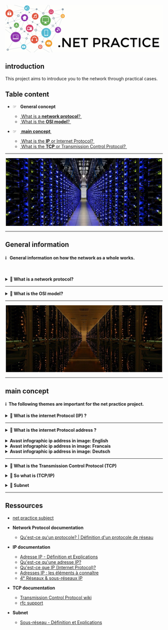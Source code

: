 ![netpractice.png](img/netpractice.png)
## introduction
This project aims to introduce you to the network through practical cases.

## Table content
* ☞&nbsp;&nbsp; **General concept**
  * [ What is a **network protocol**? ](#network)
  * [ What is the **OSI model**? ](#OSI)


* ☞&nbsp;&nbsp; **[ main concept ](#titre)**
  * [ What is the **IP** or Internet Protocol? ](#IP)
  * [ What is the **TCP** or Transmission Control Protocol? ](#TCP)
----
<p align="center">
  <img src="img/apparence/1.png" width="500" />
</p>

----
## General information


#### ℹ️ &nbsp;&nbsp;**General information on how the network as a whole works.**

<br />

<a name="betwork"></a>
<details>	
  <summary><b> 🔽 What is a network protocol?  </b></summary>
  <br />

* In networking, **a `protocol` is a set of rules for formatting and processing data**. Network protocols are like a common 
language for computers. Computers on a network may use very different software and hardware, but **the use of protocols 
allows them to communicate with each other**.

> For example two people who do not speak the same language, one French and one German, would have a second language
to understand each other, English.

* **On the Internet, there are different protocols for different types of processes.** Protocols are often discussed in
  terms of the layer of the `OSI` model to which they belong.

</details>

----
<a name="OSI"></a>
<details>	
  <summary><b> 🔽 What is the OSI model?  </b></summary>
  <br />

* The `OSI` (Open Systems Interconnection) model is an abstract representation of how the Internet works.
* It is made up of 7 layers: 

  &nbsp;&nbsp;&nbsp;&nbsp;&nbsp;&nbsp;&nbsp;&nbsp;&nbsp;
  [<img src="img/osi-model-7-layers.png" width="300">](img/osi-model-7-layers.png)

* Each layer representing a different category of networking functions, **the protocols make these networking 
functions possible**.

* ☞ &nbsp;&nbsp;&nbsp;The [ **Internet Protocol** (`IP`) ](#TCP) makes network-to-network communications possible. `IP` 
is considered a **[network layer](https://www.cloudflare.com/learning/network-layer/what-is-the-network-layer/)** 
(Layer 3) protocol

* ☞ &nbsp;&nbsp;&nbsp;The [ **Transmission Control Protocol** (`TCP`) ](#TCP) ensures the smooth transport of data packets over networks. 
Therefore, TCP is considered a transport layer (Layer 4) protocol.
* ℹ️ More information about OSI [here](https://www.cloudflare.com/learning/ddos/glossary/open-systems-interconnection-model-osi/).
</details>

----
<p align="center">
  <img src="img/apparence/2.jpeg" width="500" />
</p>

----
<a name="titre"></a>
## main concept

#### ℹ️&nbsp;&nbsp;**The following themes are important for the net practice project.**

<a name="IP"></a>
<details>	
  <summary><b>🔽 What is the internet Protocol (IP) ?</b></summary>
  <br />


  &nbsp;&nbsp;&nbsp;&nbsp;&nbsp;&nbsp;&nbsp;[<img src="img/ip.png" width="300">](img/ip.png)
* **Internet Protocol** `(IP)` is a `protocol`, or set of rules, for **routing and addressing data packets** so that they can 
traverse networks and arrive at the correct destination.
</details>

----
<a name="IPad"></a>
<details>	
  <summary><b>🔽️ What is the internet Protocol address ?</b></summary>
  <br />

* > the `IP` **address** is similar to the phone number assigned to your smartphone.
* An `IP` **address** is a unique number that **allows a computer to communicate in a network**. 
  * ⚠️ There **cannot** be several **computers** with the **same `IP` address** in the same network.
  * The unique **number** can be **assigned temporarily or permanently**.
* Each `IP` **address** is a series of characters, such as 192.168.1.1,
**[DNS resolvers](https://www.cloudflare.com/learning/dns/what-is-dns/)** translate human-readable domain names into IP 
addresses.


  &nbsp;&nbsp;&nbsp;&nbsp;&nbsp;&nbsp;&nbsp;
  [<img src="img/schema-adresse-ip.png" width="300">](img/schema-adresse-ip.png)


* **Two types of IP addresses**: public IP addresses and local IP addresses:
  * `Local IP addresses`: these are managed at the level of your local network between the **[ADSL modem](https://fr.wikipedia.org/wiki/Modem)** 
  and **[Ethernet or Wi-Fi router](https://fr.wikipedia.org/wiki/Routeur)**, and your equipment (computers, mobiles, 
  connected objects, etc.)
  * `Public IP addresses`: these are managed globally by an organization that allocates these addresses individually to all
  equipment and services connected to the Internet (websites, video hosting sites, etc.).


  &nbsp;&nbsp;&nbsp;&nbsp;&nbsp;&nbsp;&nbsp;
  [<img src="img/schema-adresse-ip-interne-externe.png" width="300">](img/schema-adresse-ip-interne-externe.png)


* **IPv4 vs IPv6:**
  * `IPv4` addresses contain a sequence of **four digits**, ranging from **0 (except the last) to 255**, each separated 
  from the next by a dot, for example, 5.62.42.77.
  * `IPv6` addresses consist of **8 groups of 4 hexadecimal characters**, numbered **0-9 and A-F**, and separated by a colon 
  (example: 2001:db8:17d4:e800:ee56:9889:ff50:4e9a). This is the successor to IPv4. It is being deployed gradually 
  and is only used for public IP addresses.


  &nbsp;&nbsp;&nbsp;&nbsp;&nbsp;&nbsp;&nbsp;
  [<img src="img/schema-adresse-ipv6-nommage.png" width="300">](img/schema-adresse-ipv6-nommage.png)

* **IN GENERAL: An IP address consists of two parts:**
  * `The network ID`, consisting of the **first three digits** of the address.
  * `Host ID`, the **fourth digit** of the address.


  &nbsp;&nbsp;&nbsp;&nbsp;&nbsp;&nbsp;&nbsp;
  [<img src="img/ip-address-representation.jpg" width="300">](img/ip-address-representation.jpg)


* BUT...

* The Internet community has imposed an international authority: the **[IANA](http://www.iana.org/)**, 
  which grants address quotas to professionals who redistribute them.

<details>	
  <summary><b>🔽️ IANA authority</b></summary>
  <br />

* If you want to access the network, there are two solutions:

  * You subscribe to an Internet Service Provider.
  * When you connect, he will automatically distribute one to you.
  * It is part of the set of addresses that your access provider has rented, for a fee, from IANA or a local 
  organization representing it.

  * You yourself rent a fixed IP address that will characterize your access to the network.


* **IANA** compliant addresses are **divided into classes**.
  * All addresses written in **binary that begin** on the `left` with the digit `0` are Class `A`
  * All addresses written in **binary that begin** on the `left` with the digits `10` are class `B`
  * All addresses written in **binary starting** on the `left` with the digits `110` are class `C`
  * All addresses that, written in **binary, begin** on the `left` with the digits `1110` are class `D`


&nbsp;&nbsp;&nbsp;&nbsp;&nbsp;&nbsp;&nbsp;
[<img src="img/adr_ip_500.png" width="300">](img/img/adr_ip_500.png)


* A fixed IP that will characterize your network access.
</details>


<br /></details>
<br /><details>	
  <summary><b>Avast infographic ip address in image: English</b></summary>
  <br />
    <img src="img/avast/IP-adresses-infographic-eng.png">
</details>
<details>	
  <summary><b>Avast infographic ip address in image: Francais</b></summary>
  <br />
    <img src="img/avast/Avast-IP-Addresses-FR.png">
</details>
<details>	
  <summary><b>Avast infographic ip address in image: Deutsch</b></summary>
  <br />
    <img src="img/avast/Avast-IP-Addresses-DE.png">
</details>

----
<a name="TCP"></a>

<details>	
  <summary><b> 🔽 What is the Transmission Control Protocol (TCP) </b></summary>
  <br />

* `TCP` **is a transport layer protocol that ensures reliable delivery of data**. TCP is intended to be used with IP, and 
the two protocols are often referred to together as TCP/IP.
* > If the IP address is similar to the phone number assigned to your smartphone. 
*  > TCP is all the technology that makes 
the phone ring and allows you to talk to someone on another phone. They are different from each other, 
but they are also meaningless without each other.

</details>

<a name="TCP"></a>

<details>	
  <summary><b> 🔽 So what is (TCP/IP) </b></summary>
  <br />

* The `TCP/IP` relationship is like **mailing** a message **written on a puzzle** to a recipient.
*  > The message is written on the whole puzzle and then the puzzle is broken down. Each piece can then follow a different postal route. When the puzzle pieces arrive after following their different routes, they can be in any order.
*  > The `IP` protocol ensures that the pieces arrive at their destination address.
*  > `TCP` can be seen as the assembler of the puzzle on the receiver's side, putting the pieces back in the right order, requesting that missing pieces be returned and informing the sender that the puzzle has been received.
*  > `TCP` maintains the connection with the sender from before the first piece of the puzzle was sent until after the last piece was sent.

* Difference between `TCP/IP` and other protocol **[UDP/ IP](https://www.cloudflare.com/fr-fr/learning/ddos/glossary/user-datagram-protocol-udp/)**

&nbsp;&nbsp;&nbsp;&nbsp;&nbsp;&nbsp;&nbsp;&nbsp;&nbsp;[<img src="img/tcp-ip_udp-ip.png" width="300">](img/tcp-ip_udp-ip.png)


</details>

<a name="subnet"></a>

<details>	
  <summary><b> 🔽 Subnet </b></summary>

* **An analogy to explain IP subnet, subnet address and subnet mask (made by 
[ManageEngine](https://www.manageengine.com/fr/oputils/ip-subnetting.html)):**
  * > 0️⃣.&nbsp; You organize a summer camp, you teach music, art, dance and theatre to students.<br />
  * > 1️⃣.&nbsp; You want to **uniquely identify each student** so that a student **ID number** tells you the 
  **student's class and role number**.<br />
  &nbsp;&nbsp;&nbsp;&nbsp;&nbsp;&nbsp;&nbsp; You have rented a room for your camp, you **put up partitions to 
  separate the room into four different rooms**.<br />
  &nbsp;&nbsp;&nbsp;&nbsp;&nbsp;&nbsp;&nbsp; Because we don't want the classes to interfere with each other. 
  **it is easier to create unique identifiers<br />
  &nbsp;&nbsp;&nbsp;&nbsp;&nbsp;&nbsp;&nbsp;&nbsp; within one class than in all four classes together**.
  * > 2️⃣.&nbsp; Each student is assigned to a class. **Allows each class to be assigned a class ID**.<br />
  &nbsp;&nbsp;&nbsp;&nbsp;&nbsp;&nbsp;&nbsp; For `art class` it is `01`, for `music` it is `02`, for `dance` `03`,
  and for `drama` it is `04`.<br />
  &nbsp;&nbsp;&nbsp;&nbsp;&nbsp;&nbsp;&nbsp; There are **20 students enrolled in each class**. So we have the 
  list numbers from `1 to 20` in each classroom.<br />
  &nbsp;&nbsp;&nbsp;&nbsp;&nbsp;&nbsp;&nbsp; In order to identify which pupil belongs to which class,
  we **give each pupil an identity card with his class ID and roll number**.<br /><br />
  &nbsp;&nbsp;&nbsp;&nbsp;&nbsp;&nbsp;&nbsp;&nbsp;▶️&nbsp;**A student with roll number `13` enrolled in a 
  `music course` has an ID card that says `0213`.**
  * > 3️⃣.&nbsp; Let's say someone has found **four lost ID cards** and wants to return them to the students.<br />
  &nbsp;&nbsp;&nbsp;&nbsp;&nbsp;&nbsp;&nbsp; They can easily find out which class the student belongs to 
  by simply placing a mask over the last two numbers;<br /><br />
  &nbsp;&nbsp;&nbsp;&nbsp;&nbsp;&nbsp;&nbsp;▶️&nbsp;**The first two numbers will give them the class ID.**


&nbsp;&nbsp;&nbsp;&nbsp;&nbsp;&nbsp;&nbsp;&nbsp;&nbsp;&nbsp;&nbsp;&nbsp;&nbsp;&nbsp;
[<img src="img/img-id-cards.jpg" width="300">](img/img-id-cards.jpg)

* **Similarly, a network can consist of several hosts.**<br />
  To efficiently assign addresses to these hosts, we partition the network (`hall`) into subnets (`classrooms`). 
  Within the monitored IP subnets, each has a network ID (class ID).
  The hosts in the subnet have a host ID (`roll number`). To identify which host belongs to which subnet, 
  we use the subnet mask (`paper mask`).

</details>

----
## Ressources

* [net practice subject](https://cdn.intra.42.fr/pdf/pdf/58600/fr.subject.pdf)


* **Network Protocol documentation**
  * [Qu'est-ce qu'un protocole? | Définition d'un protocole de réseau](https://www.cloudflare.com/fr-fr/learning/network-layer/what-is-a-protocol/)

 
* **IP documentation**
  * [Adresse IP - Définition et Explications](https://www.techno-science.net/glossaire-definition/Adresse-IP.html)
  * [Qu'est-ce qu'une adresse IP? ](https://www.avast.com/fr-fr/c-what-is-an-ip-address)
  * [Qu'est-ce que IP (Internet Protocol)?](https://www.cloudflare.com/fr-fr/learning/network-layer/internet-protocol/)
  * [Adresses IP : les éléments à connaître ](https://assistance.orange.fr/livebox-modem/toutes-les-livebox-et-modems/installer-et-utiliser/piloter-et-parametrer-votre-materiel/le-parametrage-avance-reseau-nat-pat-ip/gerer-votre-adresse-ip/adresses-ip-les-elements-a-connaitre-_238182-760947)
  * [4° Réseaux & sous-réseaux IP](http://arsene.perez-mas.pagesperso-orange.fr/reseaux/tcpip/reseaux_ip.htm) 


* **TCP documentation**
  * [Transmission Control Protocol wiki](https://fr.wikipedia.org/wiki/Transmission_Control_Protocol)
  * [rfc support](https://www.rfc-editor.org/rfc/rfc793)

* **Subnet**
  * [Sous-réseau - Définition et Explications](https://www.techno-science.net/definition/3813.html) 